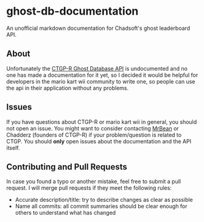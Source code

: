 # ghost-db-documentation
An unofficial markdown documentation for Chadsoft's ghost leaderboard API.

## About
Unfortunately the <a href="http://chadsoft.co.uk/time-trials/">CTGP-R Ghost Database API</a> is undocumented and no one has made a documentation for it yet, so I decided it would be helpful for developers in the mario kart wii community to write one, so people can use the api in their application without any problems.

## Issues
If you have questions about CTGP-R or mario kart wii in general, you should not open an issue. You might want to consider contacting <a href="https://www.youtube.com/user/MrBean35000vr">MrBean</a> or Chadderz (founders of CTGP-R) if your problem/question is related to CTGP. You should **only** open issues about the documentation and the API itself.

## Contributing and Pull Requests
In case you found a typo or another mistake, feel free to submit a pull request. I will merge pull requests if they meet the following rules:
- Accurate description/title: try to describe changes as clear as possible
- Name all commits: all commit summaries should be clear enough for others to understand what has changed